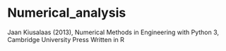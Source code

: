 # Numerical_analysis

Jaan Kiusalaas (2013), Numerical Methods in Engineering with Python 3, Cambridge University Press
Written in R
